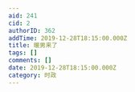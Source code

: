 ```yaml
---
aid: 241
cid: 2
authorID: 362
addTime: 2019-12-28T18:15:00.000Z
title: 暖男来了
tags: []
comments: []
date: 2019-12-28T18:15:00.000Z
category: 时政
---
```



